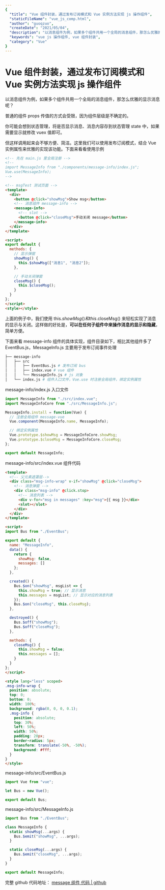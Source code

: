 ```yaml
---
{
  "title": "Vue 组件封装，通过发布订阅模式和 Vue 实例方法实现 js 操作组件",
  "staticFileName": "vue_js_comp.html",
  "author": "guoqzuo",
  "createDate": "2021/05/04",
  "description": "以消息组件为例，如果多个组件共用一个全局的消息组件，那怎么优雅的显示消息呢？普通的组件 props 传值的方式会受限，因为组件层级是不确定的。你可能会想到状态管理，将是否显示消息、消息内容存到状态管理 state 中，如果需要显示就修改 vuex 值即可。但这样调用起来会不够方便、简洁。这里我们可以使用发布订阅模式，结合 Vue 实例属性来优雅的实现该功能。下面来看看使用示例",
  "keywords": "vue js 操作组件, vue 组件封装",
  "category": "Vue"
}
---
```

# Vue 组件封装，通过发布订阅模式和 Vue 实例方法实现 js 操作组件
以消息组件为例，如果多个组件共用一个全局的消息组件，那怎么优雅的显示消息呢？

普通的组件 props 传值的方式会受限，因为组件层级是不确定的。

你可能会想到状态管理，将是否显示消息、消息内容存到状态管理 state 中，如果需要显示就修改 vuex 值即可。

但这样调用起来会不够方便、简洁。这里我们可以使用发布订阅模式，结合 Vue 实例属性来优雅的实现该功能。下面来看看使用示例

```html
<!-- 先在 main.js 里全局注册 -->
<!-- 
import MessageInfo from "./components/message-info/index.js";
Vue.use(MessageInfo);
-->

<!-- msgTest 测试页面 -->
<template>
  <div>
    <button @click="showMsg">Show msg</button>
    <!-- 消息组件 message-info -->
    <message-info>
      <!-- slot -->
      <button @click="closeMsg">手动关闭 message</button>
    </message-info>
  </div>
</template>

<script>
export default {
  methods: {
    // 显示弹窗
    showMsg() {
      this.$showMsg(["消息1", "消息2"]);
    },

    // 手动关闭弹窗
    closeMsg() {
      this.$closeMsg();
    }
  }
};
</script>
<style></style>
```
上面的例子中，我们使用 this.$showMsg() 和 this.$closeMsg() 来轻松实现了消息的显示与关闭。这样做的好处是，**可以在任何子组件中来操作消息的显示和隐藏**，简单方便。

下面来看 message-info 组件的具体实现，组件目录如下，相比其他组件多了 EventBus.js，MessageInfo.js 主要用于发布订阅事件处理
```bash
├── message-info
│   ├── src 
│   │   ├── EventBus.js # 发布订阅 bus
│   │   ├── index.vue # vue 组件
│   │   └── MessageInfo.js # js 对象
│   └── index.js # 组件入口文件，Vue.use 时注册全局组件，绑定实例属性
```

message-info/index.js 入口文件

```js
import MessageInfo from "./src/index.vue";
import MessageInfoCore from "./src/MessageInfo.js";

MessageInfo.install = function(Vue) {
  // 注册全局组件 message-vue
  Vue.component(MessageInfo.name, MessageInfo);

  // 绑定实例属性
  Vue.prototype.$showMsg = MessageInfoCore.showMsg;
  Vue.prototype.$closeMsg = MessageInfoCore.closeMsg;
};

export default MessageInfo;
```
message-info/src/index.vue 组件代码
```html
<template>
  <!-- 父元素遮罩层-->
  <div class="msg-info-wrap" v-if="showMsg" @click="closeMsg">
    <!-- 消息弹窗 -->
    <div class="msg-info" @click.stop>
      <!-- 消息列表 -->
      <div v-for="msg in messages" :key="msg">{{ msg }}</div>
      <slot></slot>
    </div>
  </div>
</template>

<script>
import Bus from "./EventBus";

export default {
  name: "MessageInfo",
  data() {
    return {
      showMsg: false,
      messages: []
    };
  },

  created() {
    Bus.$on("showMsg", msgList => {
      this.showMsg = true; // 显示消息
      this.messages = msgList; // 显示对应的消息列表
    });
    Bus.$on("closeMsg", this.closeMsg);
  },

  destroyed() {
    Bus.$off("showMsg");
    Bus.$off("closeMsg");
  },

  methods: {
    closeMsg() {
      this.showMsg = false;
      this.messages = [];
    }
  }
};
</script>

<style lang="less" scoped>
.msg-info-wrap {
  position: absolute;
  top: 0;
  bottom: 0;
  width: 100%;
  background: rgba(0, 0, 0, 0.1);
  .msg-info {
    position: absolute;
    top: 30%;
    left: 50%;
    width: 50%;
    padding: 20px;
    border-radius: 5px;
    transform: translate(-50%, -50%);
    background: #fff;
  }
}
</style>
```
message-info/src/EventBus.js
```js
import Vue from "vue";

let Bus = new Vue();

export default Bus;
```
message-info/src/MessageInfo.js
```js
import Bus from "./EventBus";

class MessageInfo {
  static showMsg(...args) {
    Bus.$emit("showMsg", ...args);
  }

  static closeMsg(...args) {
    Bus.$emit("closeMsg", ...args);
  }
}

export default MessageInfo;
```

完整 github 代码地址： [message 组件 代码 | github](https://github.com/dev-zuo/fedemo/tree/master/src/vuecli-demo/src/components/message-info)